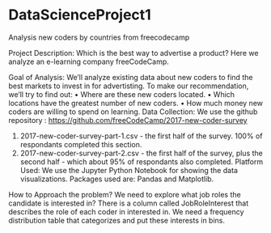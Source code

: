 # DataScienceProject1
Analysis new coders by countries from freecodecamp

Project Description:
Which is the best way to advertise a product? Here we analyze an e-learning company freeCodeCamp.

Goal of Analysis:
We’ll analyze existing data about new coders to find the best markets to invest in for advertisting. To make our recommendation, we’ll try to find out:
•	Where are these new coders located.
•	Which locations have the greatest number of new coders.
•	How much money new coders are willing to spend on learning.
Data Collection:
We use the github repository : https://github.com/freeCodeCamp/2017-new-coder-survey
1.	2017-new-coder-survey-part-1.csv - the first half of the survey. 100% of respondants completed this section.
2.	2017-new-coder-survey-part-2.csv - the first half of the survey, plus the second half - which about 95% of respondants also completed.
Platform Used:
We use the Jupyter Python Notebook for showing the data visualizations. 
Packages used are:  Pandas and Matplotlib.

How to Approach the problem?
We need to explore what job roles the candidate is interested in? There is a column called JobRoleInterest that describes the role of each coder in interested in. We need a frequency distribution table that categorizes and put these interests in bins.






